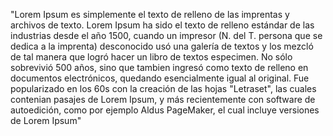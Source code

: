 "Lorem Ipsum es simplemente el texto de relleno de las imprentas y 
archivos de texto. Lorem Ipsum ha sido el texto de relleno estándar de las
industrias desde el año 1500, cuando un impresor (N. del T. persona que 
se dedica a la imprenta) desconocido usó una galería de textos y los 
mezcló de tal manera que logró hacer un libro de textos especimen. No
sólo sobrevivió 500 años, sino que tambien ingresó como texto de relleno
en documentos electrónicos, quedando esencialmente igual al original.
Fue popularizado en los 60s con la creación de las hojas "Letraset",
las cuales contenian pasajes de Lorem Ipsum, y más recientemente con
software de autoedición, como por ejemplo Aldus PageMaker, el cual incluye
versiones de Lorem Ipsum"